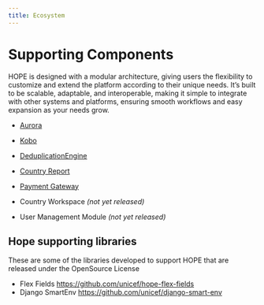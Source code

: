 ```yaml
---
title: Ecosystem
---
```


# Supporting Components

HOPE is designed with a modular architecture, giving users the flexibility to customize 
and extend the platform according to their unique needs. 
It’s built to be scalable, adaptable, and interoperable, making it simple to integrate with other 
systems and platforms, ensuring smooth workflows and easy expansion as your needs grow.


- [Aurora](aurora/index.md) 

- [Kobo](kobo.md) 

- [DeduplicationEngine](hde.md)

- [Country Report](reporting/index.md)

- [Payment Gateway](pg/index.md)

- Country Workspace _(not yet released)_

- User Management Module  _(not yet released)_


## Hope supporting libraries


These are some of the libraries developed to support HOPE that are released under the OpenSource License


- Flex Fields <https://github.com/unicef/hope-flex-fields>
- Django SmartEnv <https://github.com/unicef/django-smart-env>
